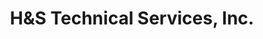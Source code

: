 ---
title: "H&S Technical Services, Inc."
url: /mesa/hands-technical-services-inc/
shop: medical supply
---